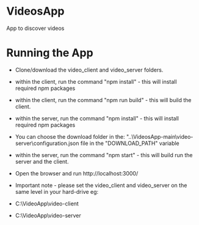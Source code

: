 # VideosApp
App to discover videos

# Running the App
  * Clone/download the video_client and video_server folders.
  * within the client, run the command "npm install" - this will install required npm packages
  * within the client, run the command "npm run build" - this will build the client.
  * within the server, run the command "npm install" - this will install required npm packages
  * You can choose the download folder in the: "..\VideosApp-main\video-server\configuration.json file in the "DOWNLOAD_PATH" variable
  * within the server, run the command "npm start" - this will build run the server and the client.
  * Open the browser and run http://localhost:3000/
  
  * Important note - please set the video_client and video_server on the same level in your hard-drive
  eg:
  * C:\VideoApp\video-client
  * C:\VideoApp\video-server
